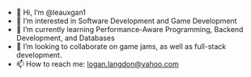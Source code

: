 - 👋 Hi, I’m @leauxgan1
- 👀 I’m interested in Software Development and Game Development
- 🌱 I’m currently learning Performance-Aware Programming, Backend Development, and Databases
- 💞️ I’m looking to collaborate on game jams, as well as full-stack development.
- 📫 How to reach me: logan.langdon@yahoo.com

<!---
leauxgan1/leauxgan1 is a ✨ special ✨ repository because its `README.md` (this file) appears on your GitHub profile.
You can click the Preview link to take a look at your changes.
--->
